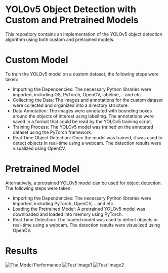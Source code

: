 # YOLOv5 Object Detection with Custom and Pretrained Models

This repository contains an implementation of the YOLOv5 object detection algorithm using both custom and pretrained models.


# Custom Model 
To train the YOLOv5 model on a custom dataset, the following steps were taken:
- Importing the Dependencies: The necessary Python libraries were imported, including OS, PyTorch, OpenCV, labelme,... and etc.
- Collecting the Data: The images and annotations for the custom dataset were collected and organized into a directory structure.
- Data Annotation: The images were annotated with bounding boxes around the objects of interest using labelImg. The annotations were saved in a format that could be read by the YOLOv5 training script.
- Training Process: The YOLOv5 model was trained on the annotated dataset using the PyTorch framework.
- Real Time Object Detection: Once the model was trained, it was used to detect objects in real-time using a webcam. The detection results were visualized using OpenCV.


# Pretrained Model
Alternatively, a pretrained YOLOv5 model can be used for object detection. The following steps were taken:
- Importing the Dependencies: The necessary Python libraries were imported, including PyTorch, OpenCV,... and etc.
- Loading the Pretrained Model: A pretrained YOLOv5 model was downloaded and loaded into memory using PyTorch.
- Real Time Detection: The loaded model was used to detect objects in real-time using a webcam. The detection results were visualized using OpenCV.


# Results 
<img src = 'Images/results.png' alt = 'The Model Performance'>
<img src = 'Images/people.png' alt = 'Test Image1'>
<img src = 'Images/cars.png' alt = 'Test Image2'>

